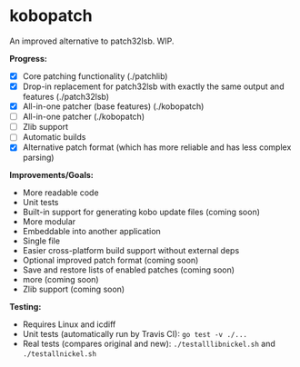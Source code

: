# kobopatch
An improved alternative to patch32lsb. WIP.

**Progress:**
- [X] Core patching functionality (./patchlib)
- [X] Drop-in replacement for patch32lsb with exactly the same output and features (./patch32lsb)
- [X] All-in-one patcher (base features) (./kobopatch)
- [ ] All-in-one patcher (./kobopatch)
- [ ] Zlib support
- [ ] Automatic builds
- [X] Alternative patch format (which has more reliable and has less complex parsing)

**Improvements/Goals:**
- More readable code
- Unit tests
- Built-in support for generating kobo update files (coming soon)
- More modular
- Embeddable into another application
- Single file
- Easier cross-platform build support without external deps
- Optional improved patch format (coming soon)
- Save and restore lists of enabled patches (coming soon)
- more (coming soon)
- Zlib support (coming soon)

**Testing:**
- Requires Linux and icdiff
- Unit tests (automatically run by Travis CI): `go test -v ./...`
- Real tests (compares original and new): `./testalllibnickel.sh` and `./testallnickel.sh`